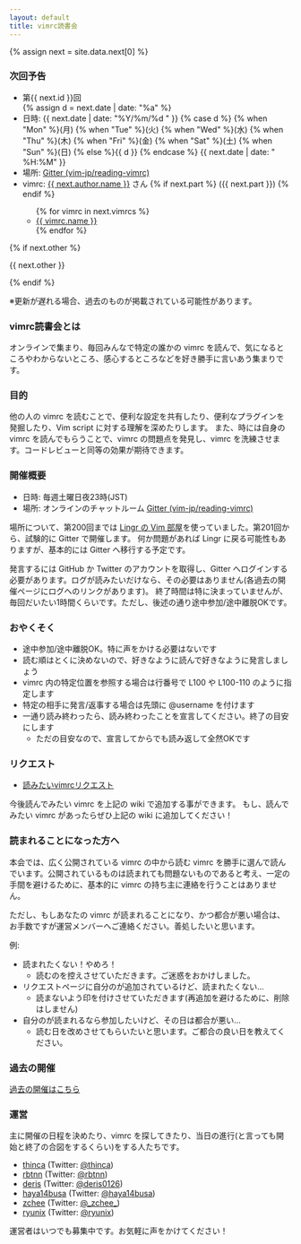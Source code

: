 ```yaml
---
layout: default
title: vimrc読書会
---
```


<div class='next-vimrc'>
  {% assign next = site.data.next[0] %}
  <h3>次回予告</h3>
  <ul>
    <li>第{{ next.id }}回</li>
    {% assign d = next.date | date: "%a" %}
    <li>日時: <span class='date'>
                {{ next.date | date: "%Y/%m/%d " }}
                {% case d %}
                  {% when "Mon" %}(月)
                  {% when "Tue" %}(火)
                  {% when "Wed" %}(水)
                  {% when "Thu" %}(木)
                  {% when "Fri" %}(金)
                  {% when "Sat" %}(土)
                  {% when "Sun" %}(日)
                  {% else %}{{ d }}
                  {% endcase %}
                {{ next.date | date: " %H:%M" }}
              </span>
    </li>
    <li>場所: <a href="https://gitter.im/vim-jp/reading-vimrc">Gitter (vim-jp/reading-vimrc)</a></li>
    <li>vimrc: <a href="{{ next.author.url }}"> {{ next.author.name }}</a> さん
        {% if next.part %} ({{ next.part }}) {% endif %}
    </li>
      <ul>
        {% for vimrc in next.vimrcs %}
           <li><a href="{{ vimrc.url }}">{{ vimrc.name }}</a></li>
        {% endfor %}
      </ul>
  </ul>
  {% if next.other %}
    <p>{{ next.other }}</p>
  {% endif %}

  <p>※更新が遅れる場合、過去のものが掲載されている可能性があります。</p>
</div>

### vimrc読書会とは
オンラインで集まり、毎回みんなで特定の誰かの vimrc を読んで、気になるところやわからないところ、感心するところなどを好き勝手に言いあう集まりです。

### 目的
他の人の vimrc を読むことで、便利な設定を共有したり、便利なプラグインを発掘したり、Vim script に対する理解を深めたりします。
また、時には自身の vimrc を読んでもらうことで、vimrc の問題点を発見し、vimrc を洗練させます。コードレビューと同等の効果が期待できます。

### 開催概要
- 日時: 毎週土曜日夜23時(JST)
- 場所: オンラインのチャットルーム [Gitter (vim-jp/reading-vimrc)](https://gitter.im/vim-jp/reading-vimrc)


場所について、第200回までは [Lingr の Vim 部屋](http://lingr.com/room/vim)を使っていました。第201回から、試験的に Gitter で開催します。
何か問題があれば Lingr に戻る可能性もありますが、基本的には Gitter へ移行する予定です。

発言するには GitHub か Twitter のアカウントを取得し、Gitter へログインする必要があります。ログが読みたいだけなら、その必要はありません(各過去の開催ページにログへのリンクがあります)。
終了時間は特に決まっていませんが、毎回だいたい1時間くらいです。ただし、後述の通り途中参加/途中離脱OKです。

### おやくそく

- 途中参加/途中離脱OK。特に声をかける必要はないです
- 読む順はとくに決めないので、好きなように読んで好きなように発言しましょう
- vimrc 内の特定位置を参照する場合は行番号で L100 や L100-110 のように指定します
- 特定の相手に発言/返事する場合は先頭に @username を付けます
- 一通り読み終わったら、読み終わったことを宣言してください。終了の目安にします
  - ただの目安なので、宣言してからでも読み返して全然OKです

### リクエスト
- [読みたいvimrcリクエスト](https://github.com/vim-jp/reading-vimrc/wiki/Request)

今後読んでみたい vimrc を上記の wiki で追加する事ができます。
もし、読んでみたい vimrc があったらぜひ上記の wiki に追加してください！

### 読まれることになった方へ
本会では、広く公開されている vimrc の中から読む vimrc を勝手に選んで読んでいます。公開されているものは読まれても問題ないものであると考え、一定の手間を避けるために、基本的に vimrc の持ち主に連絡を行うことはありません。

ただし、もしあなたの vimrc が読まれることになり、かつ都合が悪い場合は、お手数ですが運営メンバーへご連絡ください。善処したいと思います。

例:

- 読まれたくない！やめろ！
  - 読むのを控えさせていただきます。ご迷惑をおかけしました。
- リクエストページに自分のが追加されているけど、読まれたくない…
  - 読まないよう印を付けさせていただきます(再追加を避けるために、削除はしません)
- 自分のが読まれるなら参加したいけど、その日は都合が悪い…
  - 読む日を改めさせてもらいたいと思います。ご都合の良い日を教えてください。


### 過去の開催
[過去の開催はこちら](archive/index.html)

### 運営
主に開催の日程を決めたり、vimrc を探してきたり、当日の進行(と言っても開始と終了の合図をするくらい)をする人たちです。

- [thinca](https://github.com/thinca) (Twitter: [@thinca](https://twitter.com/thinca))
- [rbtnn](https://github.com/rbtnn) (Twitter: [@rbtnn](https://twitter.com/rbtnn))
- [deris](https://github.com/deris) (Twitter: [@deris0126](https://twitter.com/deris0126))
- [haya14busa](https://github.com/haya14busa) (Twitter: [@haya14busa](https://twitter.com/haya14busa))
- [zchee](https://github.com/zchee) (Twitter: [@\_zchee\_](https://twitter.com/_zchee_))
- [ryunix](https://github.com/ryunix) (Twitter: [@ryunix](https://twitter.com/ryunix))

運営者はいつでも募集中です。お気軽に声をかけてください！

